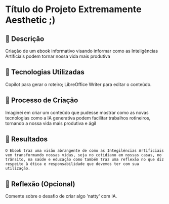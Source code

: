 # Título do Projeto Extremamente Aesthetic ;)
## 📒 Descrição
Criação de um ebook informativo visando informar como as Inteligências Artificiais podem tornar nossa vida mais produtiva
## 🤖 Tecnologias Utilizadas
Copilot para gerar o roteiro;
LibreOffice Writer para editar o conteúdo.
## 🧐 Processo de Criação
Imaginei em criar um conteúdo que pudesse mostrar como as novas tecnologias como a IA generativa podem facilitar trabalhos rotineiros, tornando a nossa vida mais produtiva e ágil
## 🚀 Resultados
	O Ebook traz uma visão abrangente de como as Integilências Artificiais vem transformando nossas vidas, seja no cotidiano em nossas casas, no trânsito, na saúde e educação como também traz uma reflexão no que diz respeito à ética e responsabilidade que devemos ter com sua utilização.
## 💭 Reflexão (Opcional)
Comente sobre o desafio de criar algo 'natty' com IA.  	
